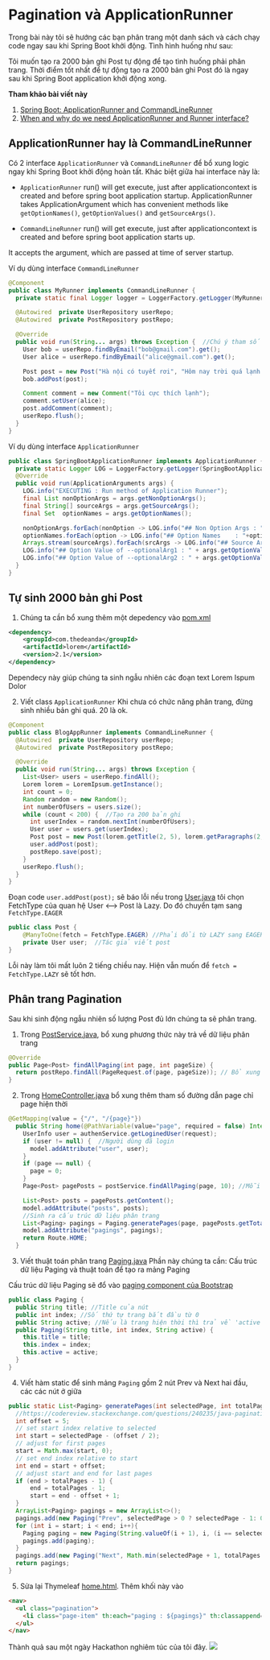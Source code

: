 # Pagination và ApplicationRunner

Trong bài này tôi sẽ hướng các bạn phân trang một danh sách và cách chạy code ngay sau khi Spring Boot khởi động. Tình hình huống như sau:

Tôi muốn tạo ra 2000 bản ghi Post tự động để tạo tình huống phải phân trang. Thời điểm tốt nhất để tự động tạo ra 2000 bản ghi Post đó là ngay sau khi Spring Boot application khởi động xong.

**Tham khảo bài viết này**
1. [Spring Boot: ApplicationRunner and CommandLineRunner](https://dzone.com/articles/spring-boot-applicationrunner-and-commandlinerunne)
2. [When and why do we need ApplicationRunner and Runner interface?](https://stackoverflow.com/questions/59328583/when-and-why-do-we-need-applicationrunner-and-runner-interface)


## ApplicationRunner hay là CommandLineRunner
Có 2 interface ```ApplicationRunner``` và ```CommandLineRunner``` để bổ xung logic ngay khi Spring Boot khởi động hoàn tất. Khác biệt giữa hai interface này là:
- ```ApplicationRunner``` run() will get execute, just after applicationcontext is created and before spring boot application startup. ApplicationRunner takes ApplicationArgument which has convenient methods like ```getOptionNames()```, ```getOptionValues()``` and ```getSourceArgs()```.

- ```CommandLineRunner``` run() will get execute, just after applicationcontext is created and before spring boot application starts up.

It accepts the argument, which are passed at time of server startup.

Ví dụ dùng interface ```CommandLineRunner```
```java
@Component
public class MyRunner implements CommandLineRunner {
  private static final Logger logger = LoggerFactory.getLogger(MyRunner.class);

  @Autowired  private UserRepository userRepo;
  @Autowired  private PostRepository postRepo;

  @Override
  public void run(String... args) throws Exception {  //Chú ý tham số String... args
    User bob = userRepo.findByEmail("bob@gmail.com").get();
    User alice = userRepo.findByEmail("alice@gmail.com").get();

    Post post = new Post("Hà nội có tuyết rơi", "Hôm nay trời quá lạnh. Tuyết rời đầy");
    bob.addPost(post);

    Comment comment = new Comment("Tôi cực thích lạnh");
    comment.setUser(alice);
    post.addComment(comment);
    userRepo.flush();
  }
}
```
Ví dụ dùng interface ```ApplicationRunner```
```java
public class SpringBootApplicationRunner implements ApplicationRunner {
  private static Logger LOG = LoggerFactory.getLogger(SpringBootApplicationRunner.class);
  @Override
  public void run(ApplicationArguments args) {
    LOG.info("EXECUTING : Run method of Application Runner");
    final List nonOptionArgs = args.getNonOptionArgs();
    final String[] sourceArgs = args.getSourceArgs();
    final Set  optionNames = args.getOptionNames();

    nonOptionArgs.forEach(nonOption -> LOG.info("## Non Option Args : "+nonOption));
    optionNames.forEach(option -> LOG.info("## Option Names    : "+option));
    Arrays.stream(sourceArgs).forEach(srcArgs -> LOG.info("## Source Args     : "+srcArgs));
    LOG.info("## Option Value of --optionalArg1 : " + args.getOptionValues("optionalArg1"));
    LOG.info("## Option Value of --optionalArg2 : " + args.getOptionValues("optionalArg2"));
  }
}
```
## Tự sinh 2000 bản ghi Post

1. Chúng ta cần bổ xung thêm một depedency vào [pom.xml](pom.xml)
```xml
<dependency>
	<groupId>com.thedeanda</groupId>
	<artifactId>lorem</artifactId>
	<version>2.1</version>
</dependency>
```
Dependecy này giúp chúng ta sinh ngẫu nhiên các đoạn text Lorem Ispum Dolor

2. Viết class ```ApplicationRunner```
Khi chưa có chức năng phân trang, đừng sinh nhiều bản ghi quá. 20 là ok.
```java
@Component
public class BlogAppRunner implements CommandLineRunner {
  @Autowired  private UserRepository userRepo;
  @Autowired  private PostRepository postRepo;

  @Override
  public void run(String... args) throws Exception {
    List<User> users = userRepo.findAll();
    Lorem lorem = LoremIpsum.getInstance();
    int count = 0;
    Random random = new Random();
    int numberOfUsers = users.size();
    while (count < 200) {  //Tạo ra 200 bản ghi
      int userIndex = random.nextInt(numberOfUsers);
      User user = users.get(userIndex);
      Post post = new Post(lorem.getTitle(2, 5), lorem.getParagraphs(2, 4));  //Sinh dữ liệu ngẫu nhiên cho Post    
      user.addPost(post);
      postRepo.save(post);
    }
    userRepo.flush();
  }  
}
```

Đoạn code ```user.addPost(post);``` sẽ báo lỗi nếu trong [User.java](src/main/java/vn/techmaster/blog/model/User.java) tôi chọn  FetchType của quan hệ User <--> Post là Lazy. Do đó chuyển tạm sang ```FetchType.EAGER```

```java
public class Post { 
    @ManyToOne(fetch = FetchType.EAGER) //Phải đổi từ LAZY sang EAGER
    private User user;  //Tác giả viết post
}
```
Lỗi này làm tôi mất luôn 2 tiếng chiều nay. Hiện vẫn muốn để ```fetch = FetchType.LAZY``` sẽ tốt hơn.
## Phân trang Pagination

Sau khi sinh động ngẫu nhiên số lượng Post đủ lớn chúng ta sẽ phân trang.

1. Trong [PostService.java](src/main/java/vn/techmaster/blog/service/PostService.java), bổ xung phương thức này trả về dữ liệu phân trang

```java
@Override
public Page<Post> findAllPaging(int page, int pageSize) {
  return postRepo.findAll(PageRequest.of(page, pageSize)); // Bổ xung pagination vào đây !
}
```

2. Trong [HomeController.java](src/main/java/vn/techmaster/blog/controller/HomeController.java)
bổ xung thêm tham số đường dẫn page chỉ page hiện thời

```java
@GetMapping(value = {"/", "/{page}"})
  public String home(@PathVariable(value="page", required = false) Integer page, Model model, HttpServletRequest request) {
    UserInfo user = authenService.getLoginedUser(request);    
    if (user != null) {  //Người dùng đã login      
      model.addAttribute("user", user);
    }
    if (page == null) {
      page = 0;
    }
    Page<Post> pagePosts = postService.findAllPaging(page, 10); //Mỗi page 10 Post

    List<Post> posts = pagePosts.getContent();
    model.addAttribute("posts", posts);
    //Sinh ra cấu trúc dữ liệu phân trang
    List<Paging> pagings = Paging.generatePages(page, pagePosts.getTotalPages());
    model.addAttribute("pagings", pagings);
    return Route.HOME;
  }
```

3. Viết thuật toán phân trang [Paging.java](src/main/java/vn/techmaster/blog/controller/Paging.java)
Phần này chúng ta cần: Cấu trúc dữ liệu Paging và thuật toán để tạo ra mảng Paging

Cấu trúc dữ liệu Paging sẽ đổ vào [paging component của Bootstrap](https://getbootstrap.com/docs/5.0/components/pagination/)

```java
public class Paging {
  public String title; //Title của nút
  public int index; //Số thứ tự trang bắt đầu từ 0
  public String active; //Nếu là trang hiện thời thì trả về 'active' còn không trả về ''
  public Paging(String title, int index, String active) {
    this.title = title;
    this.index = index;
    this.active = active;
  }
}
```

4. Viết hàm static để sinh mảng ```Paging``` gồm 2 nút Prev và Next hai đầu, các các nút ở giữa
```java
public static List<Paging> generatePages(int selectedPage, int totalPages) {
  //https://codereview.stackexchange.com/questions/240235/java-pagination-algorithm
  int offset = 5;
  // set start index relative to selected  
  int start = selectedPage - (offset / 2);
  // adjust for first pages   
  start = Math.max(start, 0);
  // set end index relative to start    
  int end = start + offset;
  // adjust start and end for last pages     
  if (end > totalPages - 1) {
      end = totalPages - 1;
      start = end - offset + 1;
  }
  ArrayList<Paging> pagings = new ArrayList<>();
  pagings.add(new Paging("Prev", selectedPage > 0 ? selectedPage - 1: 0, ""));
  for (int i = start; i < end; i++){
    Paging paging = new Paging(String.valueOf(i + 1), i, (i == selectedPage) ? "active" : "");
    pagings.add(paging);
  }
  pagings.add(new Paging("Next", Math.min(selectedPage + 1, totalPages - 1), ""));
  return pagings;
}
```
5. Sửa lại Thymeleaf [home.html](src/main/resources/templates/home.html). Thêm khối này vào
  ```html
  <nav>
    <ul class="pagination">
      <li class="page-item" th:each="paging : ${pagings}" th:classappend="${paging.active}"><a class="page-link" th:href="${'/' + paging.index}" th:text="${paging.title}"></a></li>       
    </ul>
  </nav>
  ```

Thành quả sau một ngày Hackathon nghiêm túc của tôi đây.
![](images/pagination.jpg)


